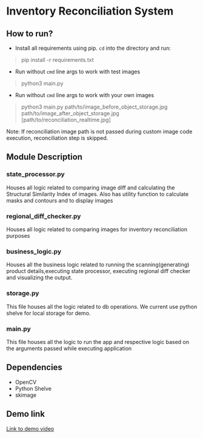 # Inventory Reconciliation System


## How to run?

- Install all requirements using pip. ```cd``` into the directory and run:
>  pip install -r requirements.txt

- Run without ```cmd``` line args to work with test images
> python3 main.py

- Run without ```cmd``` line args to work with your own images
> python3 main.py path/to/image_before_object_storage.jpg path/to/image_after_object_storage.jpg [path/to/reconciliation_realtime.jpg]

Note: If reconciliation image path is not passed during custom image code execution, reconciliation step is skipped.



## Module Description

### state_processor.py

Houses all logic related to comparing image diff and calculating the Structural Similarity Index of images.
Also has utility function to calculate masks and contours and to display images

### regional_diff_checker.py

Houses all logic related to comparing images for inventory reconciliation purposes

### business_logic.py

Houses all the business logic related to running the scanning(generating) product details,executing state processor, executing regional diff checker and visualizing the output.


### storage.py

This file houses all the logic related to db operations. We current use python shelve for local storage for demo.


### main.py

This file houses all the logic to run the app and respective logic based on the arguments passed while executing application


## Dependencies

- OpenCV
- Python Shelve
- skimage

## Demo link
[Link to demo video](https://www.youtube.com/watch?v=JhzunFHMQY8)

